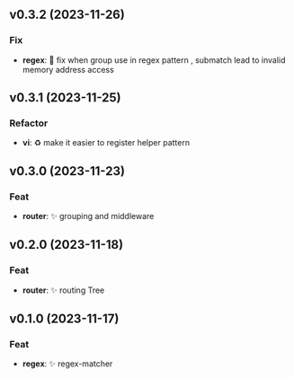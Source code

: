 ## v0.3.2 (2023-11-26)

### Fix

- **regex**: 🐛 fix when group use in regex pattern , submatch lead to invalid memory address access

## v0.3.1 (2023-11-25)

### Refactor

- **vi**: ♻️ make it easier to register helper pattern

## v0.3.0 (2023-11-23)

### Feat

- **router**: ✨ grouping and middleware

## v0.2.0 (2023-11-18)

### Feat

- **router**: ✨ routing Tree

## v0.1.0 (2023-11-17)

### Feat

- **regex**: ✨ regex-matcher
